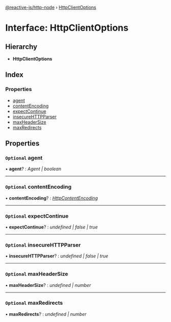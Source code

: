 [@reactive-js/http-node](../README.md) › [HttpClientOptions](httpclientoptions.md)

# Interface: HttpClientOptions

## Hierarchy

* **HttpClientOptions**

## Index

### Properties

* [agent](httpclientoptions.md#optional-agent)
* [contentEncoding](httpclientoptions.md#optional-contentencoding)
* [expectContinue](httpclientoptions.md#optional-expectcontinue)
* [insecureHTTPParser](httpclientoptions.md#optional-insecurehttpparser)
* [maxHeaderSize](httpclientoptions.md#optional-maxheadersize)
* [maxRedirects](httpclientoptions.md#optional-maxredirects)

## Properties

### `Optional` agent

• **agent**? : *Agent | boolean*

___

### `Optional` contentEncoding

• **contentEncoding**? : *[HttpContentEncoding](../enums/httpcontentencoding.md)*

___

### `Optional` expectContinue

• **expectContinue**? : *undefined | false | true*

___

### `Optional` insecureHTTPParser

• **insecureHTTPParser**? : *undefined | false | true*

___

### `Optional` maxHeaderSize

• **maxHeaderSize**? : *undefined | number*

___

### `Optional` maxRedirects

• **maxRedirects**? : *undefined | number*
